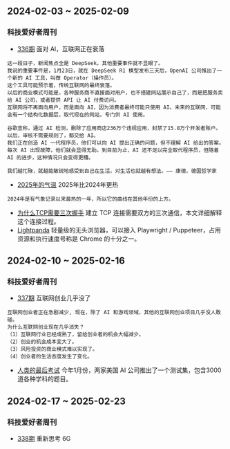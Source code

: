 ## 2024-02-03 ~ 2025-02-09
### 科技爱好者周刊
* [336期](https://github.com/ruanyf/weekly/blob/master/docs/issue-336.md) 面对 AI，互联网正在衰落
```
这一段日子，新闻焦点全是 DeepSeek，其他重要事件就不显眼了。
我说的重要事件是，1月23日，就在 DeepSeek R1 模型发布三天后，OpenAI 公司推出了一个新的 AI 工具，叫做 Operator（操作员）。
这个工具可能预示着，传统互联网的最终衰落。
以后的商业模式可能是，各种服务商不直接面对用户，也不搭建网站展示自己了，而是把服务卖给 AI 公司，或者提供 API 让 AI 付费访问。
互联网将不再面向用户，而是面向 AI，因为消费者最终可能只使用 AI。未来的互联网，可能会有一个结构化数据层，取代现在的网站，专门供 AI 使用。

谷歌宣称，通过 AI 检测，删除了应用商店236万个违规应用，封禁了15.8万个开发者账户。以后，审核不需要规则了，都交给 AI。
我们正在创造 AI 一代程序员，他们可以向 AI 提出正确的问题，但不理解 AI 给出的答案。每次 AI 出现故障，他们就会显得无助。到目前为止，AI 还不足以完全取代程序员，但随着 AI 的进步，这种情况只会变得更糟。

我们越忙碌，就越能敏锐地感受到自己在生活，对生活也就越有想法。—— 康德，德国哲学家
```
* [2025年的气温](https://climatereanalyzer.org/clim/t2_daily/?dm_id=world) 2025年比2024年更热
```
2024年是有气象记录以来最热的一年，所以它的曲线在其他年份的上方。
```
* [为什么TCP需要三次握手](https://www.pixelstech.net/article/1727412048-Why-TCP-needs-3-handshakes) 建立 TCP 连接需要双方的三次通信，本文详细解释这个连接过程。
* [Lightpanda](https://github.com/lightpanda-io/browser) 轻量级的无头浏览器，可以接入 Playwright / Puppeteer，占用资源和执行速度号称是 Chrome 的十分之一。


## 2024-02-10 ~ 2025-02-16
### 科技爱好者周刊
* [337期](https://github.com/ruanyf/weekly/blob/master/docs/issue-337.md) 互联网创业几乎没了
```
互联网创业者正在急剧减少, 现在，除了 AI 和游戏领域，其他的互联网创业项目几乎没人敢碰。
为什么互联网创业现在几乎消失？
（1）互联网行业已经成熟了，留给创业者的机会大幅减少。
（2）创业的机会成本变大了。
（3）风险投资的商业模式难以实现了。
（4）创业者的生活态度发生了变化。
```
* [人类的最后考试](https://agi.safe.ai/) 今年1月份，两家美国 AI 公司推出了一个测试集，包含3000道各种学科的题目。


## 2024-02-17 ~ 2025-02-23
### 科技爱好者周刊
* [338期](https://github.com/ruanyf/weekly/blob/master/docs/issue-338.md) 重新思考 6G
```

```


